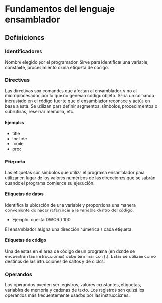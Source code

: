 # Fundamentos del lenguaje ensamblador

## Definiciones 

### Identificadores

Nombre elegido por el programador. Sirve para identificar una variable, constante, procedimiento o una etiqueta de código.

### Directivas

Las directivas son comandos que afectan al ensamblador, y no al microprocesador, por lo que no generan código objeto. Sería un comando incrustado en el código fuente que el ensamblador reconoce y actúa en base a ésta. Se utilizan para definir segmentos, símbolos, procedimientos o subrutinas, reservar memoria, etc.

#### Ejemplos

* title
* include
* .code
* proc

### Etiqueta

Las etiquetas son símbolos que utiliza el programa ensamblador para utilizar en lugar de los valores numéricos de las direcciones que se sabrán cuando el programa comience su ejecución.

#### Etiquetas de datos

Identifica la ubicación de una variable y proporciona una manera conveniente de hacer referencia a la variable dentro del código.

* Ejemplo: cuenta DWORD 100

El ensamblador asigna una dirección númerica a cada etiqueta.

#### Etiquetas de código

Una de estas en el área de código de un programa (en donde se encuentran las instrucciones) debe terminar con [:]. Estas se utilizan como destinos de las intrucciones de saltos y de ciclos.

### Operandos

Los operandos pueden ser registros, valores constantes, etiquetas, variables de memoria y cadenas de texto. Los registros son quizá los operandos más frecuentemente usados por las instrucciones.

